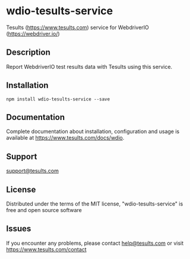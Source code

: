 # wdio-tesults-service

Tesults (https://www.tesults.com) service for WebdriverIO (https://webdriver.io/)

## Description

Report WebdriverIO test results data with Tesults using this service.

## Installation

`npm install wdio-tesults-service --save`

## Documentation

Complete documentation about installation, configuration and usage is available at https://www.tesults.com/docs/wdio.

## Support

support@tesults.com

## License

Distributed under the terms of the MIT license, "wdio-tesults-service" is free and open source software

## Issues

If you encounter any problems, please contact help@tesults.com or visit https://www.tesults.com/contact
